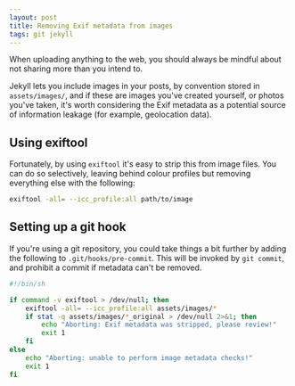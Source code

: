 ```yaml
---
layout: post
title: Removing Exif metadata from images
tags: git jekyll
---
```


When uploading anything to the web, you should always be mindful about not sharing more than you intend to.

Jekyll lets you include images in your posts, by convention stored in `assets/images/`, and if these are images you've created yourself, or photos you've taken, it's worth considering the Exif metadata as a potential source of information leakage (for example, geolocation data).

## Using exiftool

Fortunately, by using `exiftool` it's easy to strip this from image files. You can do so selectively, leaving behind colour profiles but removing everything else with the following:

```bash
exiftool -all= --icc_profile:all path/to/image
```

## Setting up a git hook

If you're using a git repository, you could take things a bit further by adding the following to `.git/hooks/pre-commit`. This will be invoked by `git commit`, and prohibit a commit if metadata can't be removed.

```bash
#!/bin/sh

if command -v exiftool > /dev/null; then
    exiftool -all= --icc_profile:all assets/images/*
    if stat -q assets/images/*_original > /dev/null 2>&1; then
        echo "Aborting: Exif metadata was stripped, please review!"
        exit 1
    fi
else
    echo "Aborting: unable to perform image metadata checks!"
    exit 1
fi
```
